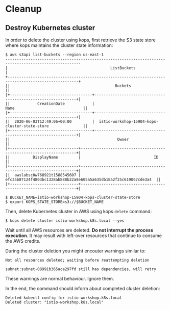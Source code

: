 # Cleanup

## Destroy Kubernetes cluster

In order to delete the cluster using kops, first retrieve the S3 state store where kops maintains
the cluster state information:

```
$ aws s3api list-buckets --region us-east-1
-------------------------------------------------------------------------------------------------------
|                                             ListBuckets                                             |
+-----------------------------------------------------------------------------------------------------+
||                                              Buckets                                              ||
|+------------------------------------+--------------------------------------------------------------+|
||            CreationDate            |                            Name                              ||
|+------------------------------------+--------------------------------------------------------------+|
||  2020-06-03T12:49:06+00:00         |  istio-workshop-15904-kops-cluster-state-store               ||
|+------------------------------------+--------------------------------------------------------------+|
||                                               Owner                                               ||
|+------------------------------+--------------------------------------------------------------------+|
||          DisplayName         |                                ID                                  ||
|+------------------------------+--------------------------------------------------------------------+|
||  awslabsc0w768921t1588545607 |  efc35b87124f4803bc1328ab888b22a8e605a5a635db18a2f25c619067cde3a4  ||
|+------------------------------+--------------------------------------------------------------------+|

$ BUCKET_NAME=istio-workshop-15904-kops-cluster-state-store
$ export KOPS_STATE_STORE=s3://$BUCKET_NAME
```

Then, delete Kubernetes cluster in AWS using kops `delete` command:

```
$ kops delete cluster istio-workshop.k8s.local --yes
```

Wait until all AWS resources are deleted. **Do not interrupt the process execution**. It may result
with left-over resources that continue to consume the AWS credits.

During the cluster deletion you might encouter warnings similar to:

```
Not all resources deleted; waiting before reattempting deletion
```

```
subnet:subnet-08991b365aca297fd	still has dependencies, will retry
```

These warnings are normal behaviour. Ignore them.

In the end, the command should inform about completed cluster deletion:

```
Deleted kubectl config for istio-workshop.k8s.local
Deleted cluster: "istio-workshop.k8s.local"
```
